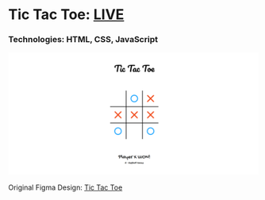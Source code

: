 # Tic Tac Toe: **[LIVE](https://ahmediramadan01.github.io/tic-tac-toe/ "Tic Tac Toe's Live Preview")**

### Technologies: HTML, CSS, JavaScript

![Tic Tac Toe's Desktop Screenshot](./images/tic-tac-toe-desktop.png?raw=true "Tic Tac Toe (Desktop)")

Original Figma Design: [Tic Tac Toe](https://www.figma.com/community/file/825002813446071037 "Tic Tac Toe's Figma Design")
